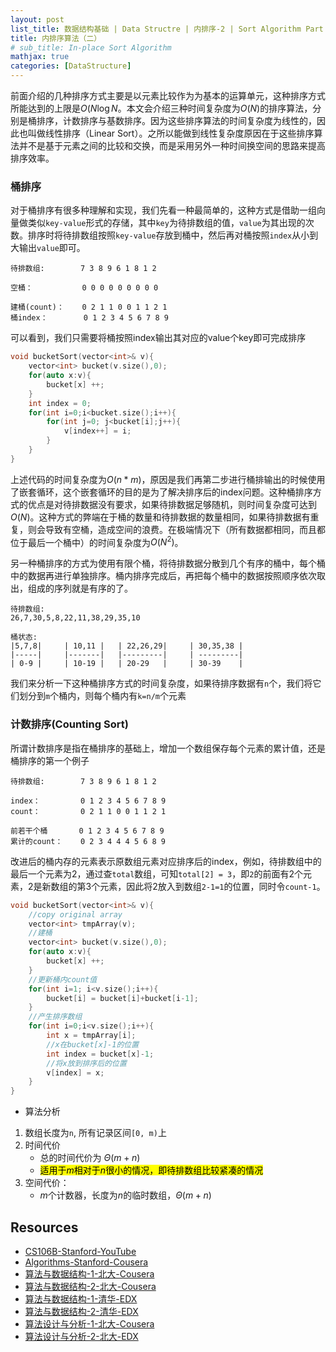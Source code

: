 ```yaml
---
layout: post
list_title: 数据结构基础 | Data Structre | 内排序-2 | Sort Algorithm Part 2
title: 内排序算法（二）
# sub_title: In-place Sort Algorithm
mathjax: true
categories: [DataStructure]
---
```


前面介绍的几种排序方式主要是以元素比较作为为基本的运算单元，这种排序方式所能达到的上限是$O(N\log{N}$。本文会介绍三种时间复杂度为$O(N)$的排序算法，分别是桶排序，计数排序与基数排序。因为这些排序算法的时间复杂度为线性的，因此也叫做线性排序（Linear Sort）。之所以能做到线性复杂度原因在于这些排序算法并不是基于元素之间的比较和交换，而是采用另外一种时间换空间的思路来提高排序效率。

### 桶排序

对于桶排序有很多种理解和实现，我们先看一种最简单的，这种方式是借助一组向量做类似`key-value`形式的存储，其中`key`为待排数组的值，`value`为其出现的次数。排序时将待排数组按照`key-value`存放到桶中，然后再对桶按照`index`从小到大输出`value`即可。

```
待排数组:        7 3 8 9 6 1 8 1 2 

空桶：           0 0 0 0 0 0 0 0 0

建桶(count)：    0 2 1 1 0 0 1 1 2 1
桶index：        0 1 2 3 4 5 6 7 8 9
```

可以看到，我们只需要将桶按照index输出其对应的value个key即可完成排序

```cpp
void bucketSort(vector<int>& v){
    vector<int> bucket(v.size(),0);
    for(auto x:v){
        bucket[x] ++;        
    }
    int index = 0;
    for(int i=0;i<bucket.size();i++){
        for(int j=0; j<bucket[i];j++){
            v[index++] = i; 
        }
    }
}
```

上述代码的时间复杂度为$O(n*m)$，原因是我们再第二步进行桶排输出的时候使用了嵌套循环，这个嵌套循环的目的是为了解决排序后的index问题。这种桶排序方式的优点是对待排数据没有要求，如果待排数据足够随机，则时间复杂度可达到$O(N)$。这种方式的弊端在于桶的数量和待排数据的数量相同，如果待排数据有重复，则会导致有空桶，造成空间的浪费。在极端情况下（所有数据都相同，而且都位于最后一个桶中）的时间复杂度为$O(N^2)$。

另一种桶排序的方式为使用有限个桶，将待排数据分散到几个有序的桶中，每个桶中的数据再进行单独排序。桶内排序完成后，再把每个桶中的数据按照顺序依次取出，组成的序列就是有序的了。

```
待排数组: 
26,7,30,5,8,22,11,38,29,35,10

桶状态:
|5,7,8|     | 10,11 |   | 22,26,29|     | 30,35,38 |
|-----|     |-------|   |---------|     | ---------|      
| 0-9 |     | 10-19 |   | 20-29   |     | 30-39    |
```

我们来分析一下这种桶排序方式的时间复杂度，如果待排序数据有`n`个，我们将它们划分到`m`个桶内，则每个桶内有`k=n/m`个元素


### 计数排序(Counting Sort)

所谓计数排序是指在桶排序的基础上，增加一个数组保存每个元素的累计值，还是桶排序的第一个例子

```
待排数组:        7 3 8 9 6 1 8 1 2 

index：         0 1 2 3 4 5 6 7 8 9
count：         0 2 1 1 0 0 1 1 2 1

前若干个桶       0 1 2 3 4 5 6 7 8 9
累计的count：    0 2 3 4 4 4 5 6 8 9
```
改进后的桶内存的元素表示原数组元素对应排序后的index，例如，待排数组中的最后一个元素为2，通过查`total`数组，可知`total[2] = 3`，即`2`的前面有2个元素，2是新数组的第3个元素，因此将2放入到数组`2-1=1`的位置，同时令`count-1`。

```cpp
void bucketSort(vector<int>& v){
    //copy original array
    vector<int> tmpArray(v);
    //建桶
    vector<int> bucket(v.size(),0);
    for(auto x:v){
        bucket[x] ++;        
    }
    //更新桶内count值
    for(int i=1; i<v.size();i++){
        bucket[i] = bucket[i]+bucket[i-1];
    }
    //产生排序数组
    for(int i=0;i<v.size();i++){
        int x = tmpArray[i];
        //x在bucket[x]-1的位置
        int index = bucket[x]-1;
        //将x放到排序后的位置
        v[index] = x;
    }
}
```

- 算法分析

1. 数组长度为`n`, 所有记录区间`[0, m)`上
2. 时间代价
    - 总的时间代价为 $Θ(m+n)$
    - <mark>适用于$m$相对于$n$很小的情况，即待排数组比较紧凑的情况</mark>
3. 空间代价：
    - $m$个计数器，长度为$n$的临时数组，$Θ(m+n)$





## Resources 

- [CS106B-Stanford-YouTube](https://www.youtube.com/watch?v=NcZ2cu7gc-A&list=PLnfg8b9vdpLn9exZweTJx44CII1bYczuk)
- [Algorithms-Stanford-Cousera](https://www.coursera.org/learn/algorithms-divide-conquer/home/welcome)
- [算法与数据结构-1-北大-Cousera](https://www.coursera.org/learn/shuju-jiegou-suanfa/home/welcome)
- [算法与数据结构-2-北大-Cousera](https://www.coursera.org/learn/gaoji-shuju-jiegou/home/welcome)
- [算法与数据结构-1-清华-EDX](https://courses.edx.org/courses/course-v1:TsinghuaX+30240184.1x+3T2017/course/)
- [算法与数据结构-2-清华-EDX](https://courses.edx.org/courses/course-v1:PekingX+04833050X+1T2016/course/)
- [算法设计与分析-1-北大-Cousera](https://www.coursera.org/learn/algorithms/home/welcome)
- [算法设计与分析-2-北大-EDX](https://courses.edx.org/courses/course-v1:PekingX+04833050X+1T2016/course/)

